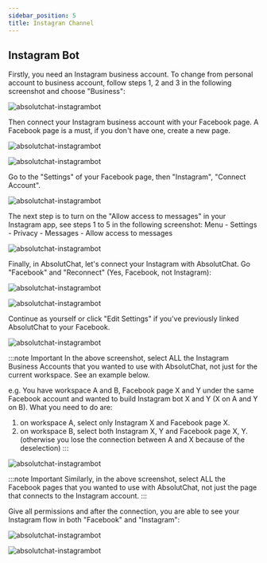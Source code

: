 ```yaml
---
sidebar_position: 5
title: Instagran Channel
---
```


## Instagram Bot

Firstly, you need an Instagram business account. To change from personal account to business account, follow steps 1, 2 and 3 in the following screenshot and choose "Business":

![absolutchat-instagrambot](/img/instagrambot.png)

Then connect your Instagram business account with your Facebook page. A Facebook page is a must, if you don't have one, create a new page.

![absolutchat-instagrambot](/img/instagrambot2.png)

![absolutchat-instagrambot](/img/instagrambot3.png)

Go to the "Settings" of your Facebook page, then "Instagram", "Connect Account".

![absolutchat-instagrambot](/img/instagrambot4.png)

The next step is to turn on the "Allow access to messages" in your Instagram app, see steps 1 to 5 in the following screenshot: Menu - Settings - Privacy - Messages - Allow access to messages

![absolutchat-instagrambot](/img/instagrambot5.png)

Finally, in AbsolutChat, let's connect your Instagram with AbsolutChat. Go "Facebook" and "Reconnect" (Yes, Facebook, not Instagram):

![absolutchat-instagrambot](/img/instagrambot6.png)

![absolutchat-instagrambot](/img/instagrambot7.png)

Continue as yourself or click "Edit Settings" if you've previously linked AbsolutChat to your Facebook.

![absolutchat-instagrambot](/img/instagrambot8.png)

:::note Important
In the above screenshot, select ALL the Instagram Business Accounts that you wanted to use with AbsolutChat, not just for the current workspace. See an example below.

e.g. You have workspace A and B, Facebook page X and Y under the same Facebook account and wanted to build Instagram bot X and Y (X on A and Y on B). What you need to do are:

1. on workspace A, select only Instagram X and Facebook page X.
2. on workspace B, select both Instagram X, Y and Facebook page X, Y. (otherwise you lose the connection between A and X because of the deselection)
:::

![absolutchat-instagrambot](/img/instagrambot9.png)

:::note Important
Similarly, in the above screenshot, select ALL the Facebook pages that you wanted to use with AbsolutChat, not just the page that connects to the Instagram account.
:::

Give all permissions and after the connection, you are able to see your Instagram flow in both "Facebook" and "Instagram":

![absolutchat-instagrambot](/img/instagrambot10.png)

![absolutchat-instagrambot](/img/instagrambot11.png)